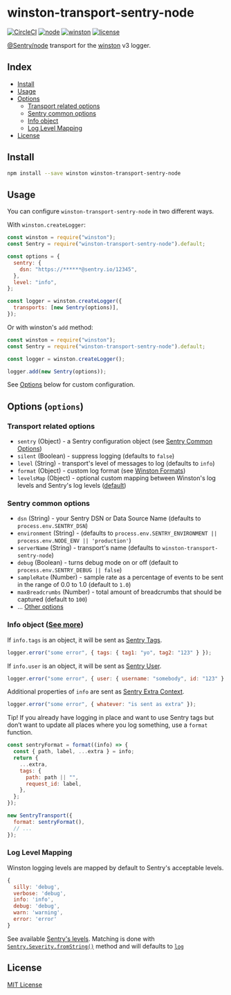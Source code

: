 # winston-transport-sentry-node

[![CircleCI](https://circleci.com/gh/aandrewww/winston-transport-sentry-node.svg?style=svg)](https://circleci.com/gh/aandrewww/winston-transport-sentry-node)
[![node](https://img.shields.io/badge/node-6.4.0+-brightgreen.svg)][node-url]
[![winston](https://img.shields.io/badge/winston-3.x+-brightgreen.svg)][winston-url]
[![license](https://img.shields.io/github/license/aandrewww/winston-transport-sentry-node.svg)][license-url]

[@Sentry/node](https://github.com/getsentry/sentry-javascript/tree/master/packages/node) transport for the [winston](https://github.com/winstonjs/winston) v3 logger.

## Index

- [Install](#install)
- [Usage](#usage)
- [Options](#options-options)
  - [Transport related options](#transport-related-options)
  - [Sentry common options](#sentry-common-options)
  - [Info object](#format-info-object)
  - [Log Level Mapping](#log-level-mapping)
- [License](#license)

## Install

```bash
npm install --save winston winston-transport-sentry-node
```

## Usage

You can configure `winston-transport-sentry-node` in two different ways.

With `winston.createLogger`:

```js
const winston = require("winston");
const Sentry = require("winston-transport-sentry-node").default;

const options = {
  sentry: {
    dsn: "https://******@sentry.io/12345",
  },
  level: "info",
};

const logger = winston.createLogger({
  transports: [new Sentry(options)],
});
```

Or with winston's `add` method:

```js
const winston = require("winston");
const Sentry = require("winston-transport-sentry-node").default;

const logger = winston.createLogger();

logger.add(new Sentry(options));
```

See [Options](#options-options) below for custom configuration.

## Options (`options`)

### Transport related options

- `sentry` (Object) - a Sentry configuration object (see [Sentry Common Options](#sentry-common-options))
- `silent` (Boolean) - suppress logging (defaults to `false`)
- `level` (String) - transport's level of messages to log (defaults to `info`)
- `format` (Object) - custom log format (see [Winston Formats](https://github.com/winstonjs/winston#formats))
- `levelsMap` (Object) - optional custom mapping between Winston's log levels and Sentry's log levels ([default](#log-level-mapping))

### Sentry common options

- `dsn` (String) - your Sentry DSN or Data Source Name (defaults to `process.env.SENTRY_DSN`)
- `environment` (String) - (defaults to `process.env.SENTRY_ENVIRONMENT || process.env.NODE_ENV || 'production'`)
- `serverName` (String) - transport's name (defaults to `winston-transport-sentry-node`)
- `debug` (Boolean) - turns debug mode on or off (default to `process.env.SENTRY_DEBUG || false`)
- `sampleRate` (Number) - sample rate as a percentage of events to be sent in the range of 0.0 to 1.0 (default to `1.0`)
- `maxBreadcrumbs` (Number) - total amount of breadcrumbs that should be captured (default to `100`)
- ... [Other options](https://docs.sentry.io/error-reporting/configuration/?platform=javascript)

### Info object ([See more](https://github.com/winstonjs/winston#streams-objectmode-and-info-objects))

If `info.tags` is an object, it will be sent as [Sentry Tags](https://docs.sentry.io/enriching-error-data/context/?platform=javascript#tagging-events).

```js
logger.error("some error", { tags: { tag1: "yo", tag2: "123" } });
```

If `info.user` is an object, it will be sent as [Sentry User](https://docs.sentry.io/platforms/javascript/#capturing-the-user).

```js
logger.error("some error", { user: { username: "somebody", id: "123" } });
```

Additional properties of `info` are sent as [Sentry Extra Context](https://docs.sentry.io/enriching-error-data/context/?platform=javascript#extra-context).

```js
logger.error("some error", { whatever: "is sent as extra" });
```

Tip! If you already have logging in place and want to use Sentry tags but don’t want to update all places where you log something, use a `format` function.

```js
const sentryFormat = format((info) => {
  const { path, label, ...extra } = info;
  return {
    ...extra,
    tags: {
      path: path || "",
      request_id: label,
    },
  };
});

new SentryTransport({
  format: sentryFormat(),
  // ...
});
```

### Log Level Mapping

Winston logging levels are mapped by default to Sentry's acceptable levels.

```js
{
  silly: 'debug',
  verbose: 'debug',
  info: 'info',
  debug: 'debug',
  warn: 'warning',
  error: 'error'
}
```

See available [Sentry's levels](https://getsentry.github.io/sentry-javascript/enums/types.severity-1.html). Matching is done with [`Sentry.Severity.fromString()`](https://getsentry.github.io/sentry-javascript/enums/types.severity-1.html#fromstring) method and will defaults to [`log`](https://getsentry.github.io/sentry-javascript/enums/types.severity-1.html#log)

## License

[MIT License][license-url]

[license-url]: LICENSE
[node-url]: https://nodejs.org
[winston-url]: https://github.com/winstonjs/winston
